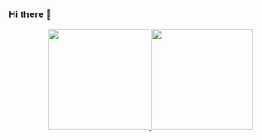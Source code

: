 ### Hi there 👋

<div align="center">
  <a href="https://github.com/GabrielVictor159">
  <img height="180em" src="https://github-readme-stats.vercel.app/api?username=GabrielVictor159&show_icons=true&theme=dracula&include_all_commits=true&count_private=true"/>
  <img height="180em" src="https://github-readme-stats-j05el383g.vercel.app/api/top-langs/?username=rafaballerini&&repo=github-readme-stats&layout=compact&langs_count=10&theme=dracula&hide=jupyter%20notebook,python,GAP,GDscript,batchfile&show_icons=true"/>
</div>
